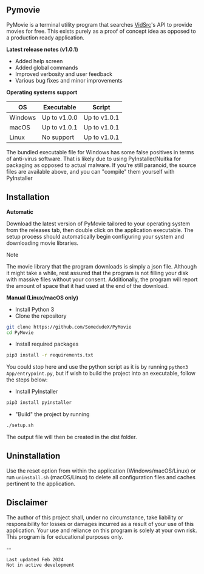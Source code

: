 ## Pymovie

PyMovie is a terminal utility program that searches [VidSrc](vidsrc.to)'s API to provide movies for free. This exists purely as a proof of concept idea as opposed to a production ready application. 

**Latest release notes (v1.0.1)**

- Added help screen
- Added global commands
- Improved verbosity and user feedback
- Various bug fixes and minor improvements

**Operating systems support**

| OS      | Executable   | Script       |
|---------|--------------|--------------|
| Windows | Up to v1.0.0 | Up to v1.0.1 |
| macOS   | Up to v1.0.1 | Up to v1.0.1 |
| Linux   | No support   | Up to v1.0.1 |

The bundled executable file for Windows has some false positives in terms of anti-virus software. That is likely due to using PyInstaller/Nuitka for packaging as opposed to actual malware. If you're still paranoid, the source files are available above, and you can "compile" them yourself with PyInstaller

## Installation

**Automatic**

Download the latest version of PyMovie tailored to your operating system from the releases tab, then double click on the application executable. The setup process should automatically begin configuring your system and downloading movie libraries. 

> [!NOTE]
> The movie library that the program downloads is simply a json file. Although it might take a while, rest assured that the program is not filling your disk with massive files without your consent. Additionally, the program will report the amount of space that it had used at the end of the download. 

**Manual (Linux/macOS only)**

- Install Python 3
- Clone the repository
```bash
git clone https://github.com/SomedudeX/PyMovie
cd PyMovie
```
- Install required packages
```bash
pip3 install -r requirements.txt
```

You could stop here and use the python script as it is by running `python3 App/entrypoint.py`, but if wish to build the project into an executable, follow the steps below:

- Install PyInstaller
```bash
pip3 install pyinstaller
```
- "Build" the project by running
```bash
./setup.sh
```
The output file will then be created in the dist folder. 

## Uninstallation
Use the reset option from within the application (Windows/macOS/Linux) or run `uninstall.sh` (macOS/Linux) to delete all configuration files and caches pertinent to the application. 

## Disclaimer

The author of this project shall, under no circumstance, take liability or responsibility for losses or damages incurred as a result of your use of this application. Your use and reliance on this program is solely at your own risk. This program is for educational purposes only.

--

```
Last updated Feb 2024  
Not in active development
```
